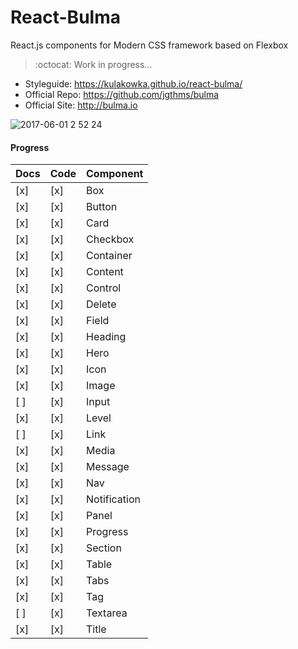 # React-Bulma

React.js components for Modern CSS framework based on Flexbox

> :octocat: Work in progress...

- Styleguide: https://kulakowka.github.io/react-bulma/
- Official Repo: https://github.com/jgthms/bulma
- Official Site: http://bulma.io

![2017-06-01 2 52 24](https://cloud.githubusercontent.com/assets/557190/26658839/5da1e0f8-4675-11e7-8c24-3cf7c9a92275.png)

#### Progress

| Docs | Code | Component    |
|:-----|:-----|:-------------|
| [x]  | [x]  | Box          |
| [x]  | [x]  | Button       |
| [x]  | [x]  | Card         |
| [x]  | [x]  | Checkbox     |
| [x]  | [x]  | Container    |
| [x]  | [x]  | Content      |
| [x]  | [x]  | Control      |
| [x]  | [x]  | Delete       |
| [x]  | [x]  | Field        |
| [x]  | [x]  | Heading      |
| [x]  | [x]  | Hero         |
| [x]  | [x]  | Icon         |
| [x]  | [x]  | Image        |
| [ ]  | [x]  | Input        |
| [x]  | [x]  | Level        |
| [ ]  | [x]  | Link         |
| [x]  | [x]  | Media        |
| [x]  | [x]  | Message      |
| [x]  | [x]  | Nav          |
| [x]  | [x]  | Notification |
| [x]  | [x]  | Panel        |
| [x]  | [x]  | Progress     |
| [x]  | [x]  | Section      |
| [x]  | [x]  | Table        |
| [x]  | [x]  | Tabs         |
| [x]  | [x]  | Tag          |
| [ ]  | [x]  | Textarea     |
| [x]  | [x]  | Title        |
